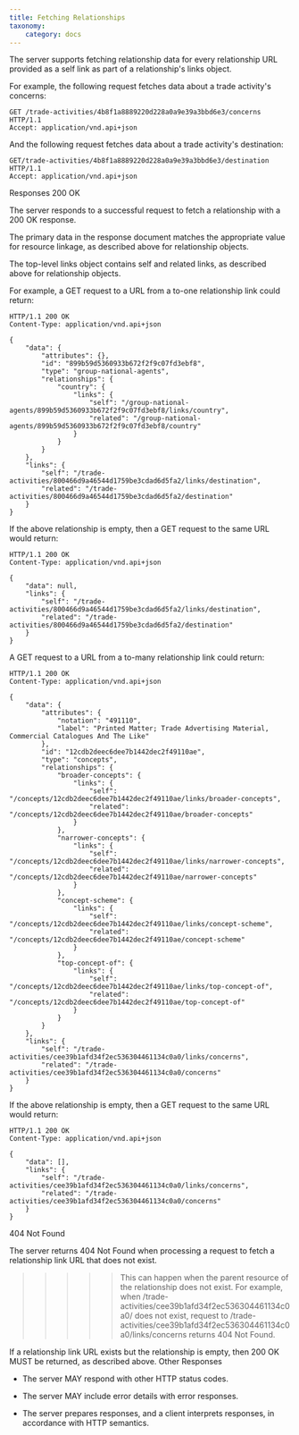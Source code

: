 ```yaml
---
title: Fetching Relationships
taxonomy:
    category: docs
---
```


The server supports fetching relationship data for every relationship URL provided as a self link as part of a relationship's links object.

For example, the following request fetches data about a trade activity's concerns:

```
GET /trade-activities/4b8f1a8889220d228a0a9e39a3bbd6e3/concerns HTTP/1.1
Accept: application/vnd.api+json
```

And the following request fetches data about a trade activity's destination:

```
GET/trade-activities/4b8f1a8889220d228a0a9e39a3bbd6e3/destination HTTP/1.1
Accept: application/vnd.api+json
```

Responses
200 OK

The server responds to a successful request to fetch a relationship with a 200 OK response.

The primary data in the response document matches the appropriate value for resource linkage, as described above for relationship objects.

The top-level links object contains self and related links, as described above for relationship objects.

For example, a GET request to a URL from a to-one relationship link could return:

```
HTTP/1.1 200 OK
Content-Type: application/vnd.api+json

{
    "data": {
        "attributes": {},
        "id": "899b59d5360933b672f2f9c07fd3ebf8",
        "type": "group-national-agents",
        "relationships": {
            "country": {
                "links": {
                    "self": "/group-national-agents/899b59d5360933b672f2f9c07fd3ebf8/links/country",
                    "related": "/group-national-agents/899b59d5360933b672f2f9c07fd3ebf8/country"
                }
            }
        }
    },
    "links": {
        "self": "/trade-activities/800466d9a46544d1759be3cdad6d5fa2/links/destination",
        "related": "/trade-activities/800466d9a46544d1759be3cdad6d5fa2/destination"
    }
}
```

If the above relationship is empty, then a GET request to the same URL would return:

```
HTTP/1.1 200 OK
Content-Type: application/vnd.api+json

{
    "data": null,
    "links": {
        "self": "/trade-activities/800466d9a46544d1759be3cdad6d5fa2/links/destination",
        "related": "/trade-activities/800466d9a46544d1759be3cdad6d5fa2/destination"
    }
}
```

A GET request to a URL from a to-many relationship link could return:

```
HTTP/1.1 200 OK
Content-Type: application/vnd.api+json

{
    "data": {
        "attributes": {
            "notation": "491110",
            "label": "Printed Matter; Trade Advertising Material, Commercial Catalogues And The Like"
        },
        "id": "12cdb2deec6dee7b1442dec2f49110ae",
        "type": "concepts",
        "relationships": {
            "broader-concepts": {
                "links": {
                    "self": "/concepts/12cdb2deec6dee7b1442dec2f49110ae/links/broader-concepts",
                    "related": "/concepts/12cdb2deec6dee7b1442dec2f49110ae/broader-concepts"
                }
            },
            "narrower-concepts": {
                "links": {
                    "self": "/concepts/12cdb2deec6dee7b1442dec2f49110ae/links/narrower-concepts",
                    "related": "/concepts/12cdb2deec6dee7b1442dec2f49110ae/narrower-concepts"
                }
            },
            "concept-scheme": {
                "links": {
                    "self": "/concepts/12cdb2deec6dee7b1442dec2f49110ae/links/concept-scheme",
                    "related": "/concepts/12cdb2deec6dee7b1442dec2f49110ae/concept-scheme"
                }
            },
            "top-concept-of": {
                "links": {
                    "self": "/concepts/12cdb2deec6dee7b1442dec2f49110ae/links/top-concept-of",
                    "related": "/concepts/12cdb2deec6dee7b1442dec2f49110ae/top-concept-of"
                }
            }
        }
    },
    "links": {
        "self": "/trade-activities/cee39b1afd34f2ec536304461134c0a0/links/concerns",
        "related": "/trade-activities/cee39b1afd34f2ec536304461134c0a0/concerns"
    }
}
```

If the above relationship is empty, then a GET request to the same URL would return:

```
HTTP/1.1 200 OK
Content-Type: application/vnd.api+json

{
    "data": [],
    "links": {
        "self": "/trade-activities/cee39b1afd34f2ec536304461134c0a0/links/concerns",
        "related": "/trade-activities/cee39b1afd34f2ec536304461134c0a0/concerns"
    }
}
```

404 Not Found

The server returns 404 Not Found when processing a request to fetch a relationship link URL that does not exist.

>>>>> This can happen when the parent resource of the relationship does not exist. For example, when /trade-activities/cee39b1afd34f2ec536304461134c0a0/ does not exist, request to /trade-activities/cee39b1afd34f2ec536304461134c0a0/links/concerns returns 404 Not Found.

If a relationship link URL exists but the relationship is empty, then 200 OK MUST be returned, as described above.
Other Responses

+ The server MAY respond with other HTTP status codes.

+ The server MAY include error details with error responses.

+ The server prepares responses, and a client interprets responses, in accordance with HTTP semantics.